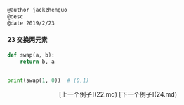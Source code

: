 ```markdown
@author jackzhenguo
@desc 
@date 2019/2/23
```

#### 23 交换两元素

```python
def swap(a, b):
    return b, a


print(swap(1, 0))  # (0,1)
```

<center>[上一个例子](22.md)    [下一个例子](24.md)</center>